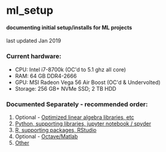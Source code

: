 # ml_setup
#### documenting initial setup/installs for ML projects
last updated Jan 2019

### Current hardware:
* CPU: Intel i7-8700k (OC'd to 5.1 ghz all core)
* RAM: 64 GB DDR4-2666
* GPU: MSI Radeon Vega 56 Air Boost (OC'd & Undervolted)
* Storage: 256 GB+ NVMe SSD; 2 TB HDD

### Documented Separately - recommended order:
1. Optional - [Optimized linear algebra libraries, etc](https://github.com/ahgraber/ml_setup/blob/master/optimized.md)
2. [Python, supporting libraries, jupyter notebook / spyder](https://github.com/ahgraber/ml_setup/blob/master/python.md)
3. [R, supporting packages, RStudio](https://github.com/ahgraber/ml_setup/blob/master/r.md)
4. Optional - [Octave/Matlab](https://github.com/ahgraber/ml_setup/blob/master/octave.md)
5. [Other](https://github.com/ahgraber/ml_setup/master/other.md)
